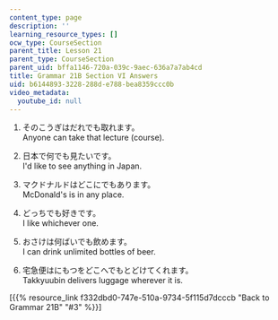 ```yaml
---
content_type: page
description: ''
learning_resource_types: []
ocw_type: CourseSection
parent_title: Lesson 21
parent_type: CourseSection
parent_uid: bffa1146-720a-039c-9aec-636a7a7ab4cd
title: Grammar 21B Section VI Answers
uid: b6144893-3228-288d-e788-bea8359ccc0b
video_metadata:
  youtube_id: null
---
```


1.  そのこうぎはだれでも取れます。  
    Anyone can take that lecture (course).
    
2.  日本で何でも見たいです。  
    I'd like to see anything in Japan.
    
3.  マクドナルドはどこにでもあります。  
    McDonald's is in any place.
    
4.  どっちでも好きです。  
    I like whichever one.
    
5.  おさけは何ばいでも飲めます。  
    I can drink unlimited bottles of beer.
    
6.  宅急便はにもつをどこへでもとどけてくれます。  
    Takkyuubin delivers luggage wherever it is.
    

\[{{% resource_link f332dbd0-747e-510a-9734-5f115d7dcccb "Back to Grammar 21B" "#3" %}}\]